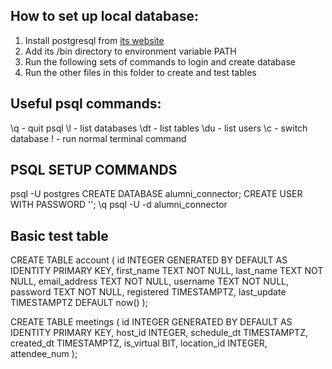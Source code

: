 ## How to set up local database:

1. Install postgresql from [its website](https://www.postgresql.org/download/)
2. Add its /bin directory to environment variable PATH
3. Run the following sets of commands to login and create database
4. Run the other files in this folder to create and test tables

## Useful psql commands:
\q - quit psql
\l - list databases
\dt - list tables
\du - list users
\c - switch database
\! - run normal terminal command

## PSQL SETUP COMMANDS

psql -U postgres
<password you chose during install>
CREATE DATABASE alumni_connector;
CREATE USER <name> WITH PASSWORD '<password>';
\q
psql -U <name> -d alumni_connector

## Basic test table

CREATE TABLE account
(
  id INTEGER GENERATED BY DEFAULT AS IDENTITY PRIMARY KEY,
  first_name TEXT NOT NULL,
  last_name TEXT NOT NULL,
  email_address TEXT NOT NULL,
  username TEXT NOT NULL,
  password TEXT NOT NULL,
  registered TIMESTAMPTZ,
  last_update TIMESTAMPTZ DEFAULT now()
);

CREATE TABLE meetings
(
  id INTEGER GENERATED BY DEFAULT AS IDENTITY PRIMARY KEY,
  host_id INTEGER,
  schedule_dt TIMESTAMPTZ,
  created_dt TIMESTAMPTZ,
  is_virtual BIT,
  location_id INTEGER,
  attendee_num <!-- WHAT DATA TYPE SHOULD WE USE FOR THIS -->
);